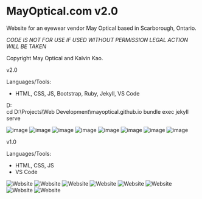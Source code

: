 # MayOptical.com v2.0
Website for an eyewear vendor May Optical based in Scarborough, Ontario.

*CODE IS NOT FOR USE IF USED WITHOUT PERMISSION LEGAL ACTION WILL BE TAKEN*

Copyright May Optical and Kalvin Kao.

v2.0

Languages/Tools:
- HTML, CSS, JS, Bootstrap, Ruby, Jekyll, VS Code

D:\
cd D:\Projects\Web Development\mayoptical.github.io
bundle exec jekyll serve

![image](https://user-images.githubusercontent.com/15093577/221084164-b3024d2d-6a6b-49ab-b557-6bb4221d18e1.png)
![image](https://user-images.githubusercontent.com/15093577/221084045-aa0d0e83-73bb-4b6d-ab08-ee875a944cd7.png)
![image](https://user-images.githubusercontent.com/15093577/221084069-7cc73c53-00bc-4212-9505-9352a75aaa8d.png)
![image](https://user-images.githubusercontent.com/15093577/221084082-55f05c5e-ca29-4a05-86ce-6cdd71b20c71.png)
![image](https://user-images.githubusercontent.com/15093577/221084107-ef96eb29-0454-4e6a-8e2f-9240d7ea225e.png)
![image](https://user-images.githubusercontent.com/15093577/221084125-3e29bab6-bf43-468f-8d2a-35de44fb098b.png)
![image](https://user-images.githubusercontent.com/15093577/221084134-e9d331c9-645d-4995-b300-975b0ace8c77.png)
![image](https://user-images.githubusercontent.com/15093577/221084147-21448d07-872c-4d10-a95f-51d43b01b12a.png)



v1.0

Languages/Tools:
- HTML, CSS, JS
- VS Code

![Website](https://i.imgur.com/MtOjdeL.png)
![Website](https://i.imgur.com/2GxsTDr.png)
![Website](https://i.imgur.com/VGBe83N.jpg)
![Website](https://i.imgur.com/X399scf.png)
![Website](https://i.imgur.com/pyyOQms.png)
![Website](https://i.imgur.com/eTp0Uyl.jpeg)
![Website](https://i.imgur.com/BC1Hggu.png)
![Website](https://i.imgur.com/JA9gSC3.png)
